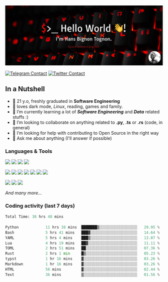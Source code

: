 ![Cover](assets/gh-readme-cover.png)

[![Telegram Contact](https://img.shields.io/badge/Telegram-%230088CC.svg?style=for-the-badge&logo=telegram&logoColor=white)](https://t.me/hanstobi) [![Twitter Contact](https://img.shields.io/badge/Twitter-%2308A0E9.svg?style=for-the-badge&logo=twitter&logoColor=white)](https://twitter.com/_tobihans)

## In a Nutshell
- 👤 21 y.o, freshly graduated in **Software Engineering**
- 🖤 loves dark mode, *Linux*, reading, games and family.
- 🌱 I’m currently learning a lot of ***Software Engineering*** and ***Data*** related stuffs :)
- 👯 I’m looking to collaborate on anything related to **.py**, **.ts** or **.rs** (code, in general)
- 🤔 I’m looking for help with contributing to Open Source in the right way
- 💬 Ask me about anything (I'll answer if possible)

### Languages & Tools
![](https://img.shields.io/badge/Linux-%23eab30f.svg?style=for-the-badge&logo=linux&logoColor=black) ![](https://img.shields.io/badge/Git-%23e54a2f.svg?style=for-the-badge&logo=git&logoColor=white) ![](https://img.shields.io/badge/Github-%231a1d21.svg?style=for-the-badge&logo=github&logoColor=white) ![](https://img.shields.io/badge/Docker-%230394f0.svg?style=for-the-badge&logo=docker&logoColor=white)

![](https://img.shields.io/badge/C-%231a1d21.svg?style=for-the-badge&logo=C&logoColor=white) ![](https://img.shields.io/badge/TypeScript-%230074c2.svg?style=for-the-badge&logo=typescript&logoColor=white) ![](https://img.shields.io/badge/Python-%23f0c540.svg?style=for-the-badge&logo=python) ![](https://img.shields.io/badge/Rust-%23ea4800.svg?style=for-the-badge&logo=rust) ![](https://img.shields.io/badge/Php-%237175aa.svg?style=for-the-badge&logo=php&logoColor=white) ![](https://img.shields.io/badge/HTML-%23d84924.svg?style=for-the-badge&logo=html5&logoColor=white) ![](https://img.shields.io/badge/Scss-%23c45f92.svg?style=for-the-badge&logo=sass&logoColor=white)

![](https://img.shields.io/badge/Vue-%23314559.svg?style=for-the-badge&logo=vue.js) ![](https://img.shields.io/badge/Laravel-%23e54a2f.svg?style=for-the-badge&logo=laravel&logoColor=white) ![](https://img.shields.io/badge/Adonis-%235a45ff.svg?style=for-the-badge&logo=adonisjs)

*And many more...*

### Coding activity (last 7 days)
<!--START_SECTION:waka-->

```python
Total Time: 38 hrs 48 mins

Python            11 hrs 38 mins  ███████▒░░░░░░░░░░░░░░░░░   29.95 %
Bash              5 hrs 41 mins   ███▓░░░░░░░░░░░░░░░░░░░░░   14.64 %
YAML              5 hrs 4 mins    ███▒░░░░░░░░░░░░░░░░░░░░░   13.07 %
Lua               4 hrs 19 mins   ██▓░░░░░░░░░░░░░░░░░░░░░░   11.11 %
TOML              2 hrs 51 mins   ██░░░░░░░░░░░░░░░░░░░░░░░   07.36 %
Rust              2 hrs 1 min     █▒░░░░░░░░░░░░░░░░░░░░░░░   05.23 %
typst             1 hr 16 mins    ▓░░░░░░░░░░░░░░░░░░░░░░░░   03.26 %
Markdown          1 hr 16 mins    ▓░░░░░░░░░░░░░░░░░░░░░░░░   03.26 %
HTML              56 mins         ▓░░░░░░░░░░░░░░░░░░░░░░░░   02.44 %
Text              36 mins         ▒░░░░░░░░░░░░░░░░░░░░░░░░   01.56 %
```

<!--END_SECTION:waka-->
